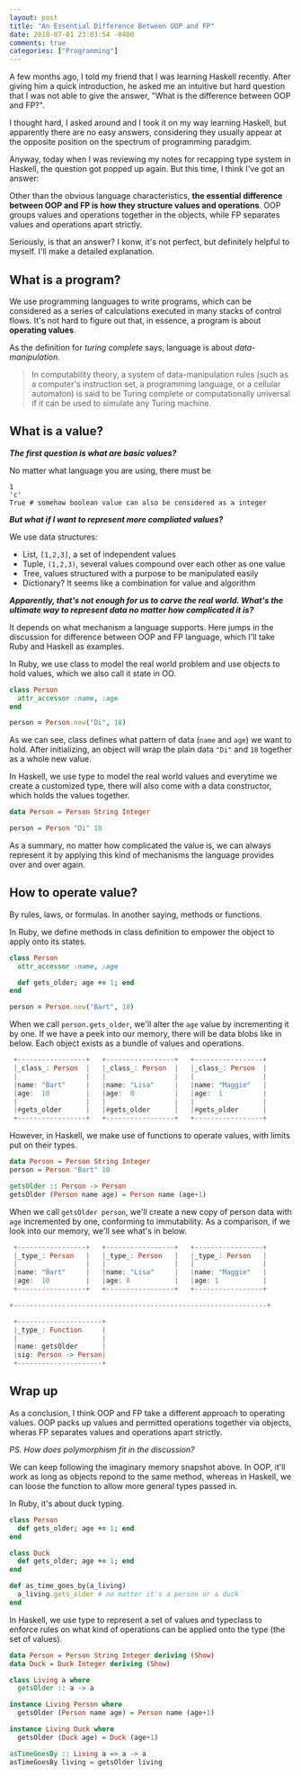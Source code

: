 ```yaml
---
layout: post
title: "An Essential Difference Between OOP and FP"
date: 2018-07-01 23:03:54 -0400
comments: true
categories: ["Programming"]
---
```


A few months ago, I told my friend that I was learning Haskell recently. After giving him
a quick introduction, he asked me an intuitive but hard question that I was not able to give
the answer, "What is the difference between OOP and FP?".

I thought hard, I asked around and I took it on my way learning Haskell, but apparently there
are no easy answers, considering they usually appear at the opposite position on the spectrum
of programming paradgim.

Anyway, today when I was reviewing my notes for recapping type system in Haskell, the question
got popped up again. But this time, I think I've got an answer:

Other than the obvious language characteristics, **the essential difference between OOP and FP
is how they structure values and operations**. OOP groups values and operations together in the
objects, while FP separates values and operations apart strictly.

Seriously, is that an answer? I konw, it's not perfect, but definitely helpful to myself. I'll make
a detailed explanation.

## What is a program?

We use programming languages to write programs, which can be considered as a series of calculations
executed in many stacks of control flows. It's not hard to figure out that, in essence, a program is
about **operating values**.

As the definition for *turing complete* says, language is about *data-manipulation*.

> In computability theory, a system of data-manipulation rules (such as a computer's instruction set,
a programming language, or a cellular automaton) is said to be Turing complete or computationally
universal if it can be used to simulate any Turing machine.

## What is a value?

***The first question is what are basic values?***

No matter what language you are using, there must be

```
1
'c'
True # somehow boolean value can also be considered as a integer
```

***But what if I want to represent more compliated values?***

We use data structures:

+ List, `[1,2,3]`, a set of independent values
+ Tuple, `(1,2,3)`, several values compound over each other as one value
+ Tree, values structured with a purpose to be manipulated easily
+ Dictionary? It seems like a combination for value and algorithm

***Apparently, that's not enough for us to carve the real world. What's the ultimate way to represent data no matter how complicated it is?***

It depends on what mechanism a language supports. Here jumps in the discussion for difference between
OOP and FP language, which I'll take Ruby and Haskell as examples.

In Ruby, we use class to model the real world problem and use objects to hold values, which we also call
it state in OO.

```rb
class Person
  attr_accessor :name, :age
end

person = Person.new("Di", 18)
```

As we can see, class defines what pattern of data (`name` and `age`) we want to hold.
After initializing, an object will wrap the plain data `"Di"` and `18` together as a
whole new value.

In Haskell, we use type to model the real world values and everytime we create a customized type,
there will also come with a data constructor, which holds the values together.

```haskell
data Person = Person String Integer

person = Person "Di" 18
```

As a summary, no matter how complicated the value is, we can always represent it by
applying this kind of mechanisms the language provides over and over again.

## How to operate value?

By rules, laws, or formulas. In another saying, methods or functions.

In Ruby, we define methods in class definition to empower the object to apply onto its states.

```rb
class Person
  attr_accessor :name, :age

  def gets_older; age += 1; end
end

person = Person.new("Bart", 10)
```

When we call `person.gets_older`, we'll alter the `age` value by incrementing it by one. If we
have a peek into our memory, there will be data blobs like in below. Each object exists as
a bundle of values and operations.

```haskell
 +-----------------+   +-----------------+   +-----------------+
 |_class_: Person  |   |_class_: Person  |   |_class_: Person  |
 |                 |   |                 |   |                 |
 |name: "Bart"     |   |name: "Lisa"     |   |name: "Maggie"   |
 |age:  10         |   |age:  8          |   |age:  1          |
 |                 |   |                 |   |                 |
 |#gets_older      |   |#gets_older      |   |#gets_older      |
 +-----------------+   +-----------------+   +-----------------+
```

However, in Haskell, we make use of functions to operate values, with limits put on their types.


```haskell
data Person = Person String Integer
person = Person "Bart" 10

getsOlder :: Person -> Person
getsOlder (Person name age) = Person name (age+1)
```

When we call `getsOlder person`, we'll create a new copy of person data with `age` incremented
by one, conforming to immutability. As a comparison, if we look into our memory, we'll see what's
in below.

```haskell
 +-----------------+   +-----------------+   +-----------------+
 |_type_: Person   |   |_type_: Person   |   |_type_: Person   |
 |                 |   |                 |   |                 |
 |name: "Bart"     |   |name: "Lisa"     |   |name: "Maggie"   |
 |age:  10         |   |age: 8           |   |age: 1           |
 +-----------------+   +-----------------+   +-----------------+

+---------------------------------------------------------------+

 +---------------------+
 |_type_: Function     |
 |                     |
 |name: getsOlder      |
 |sig: Person -> Person|
 +---------------------+
```

## Wrap up

As a conclusion, I think OOP and FP take a different approach to operating values. OOP packs up
values and permitted operations together via objects, wheras FP separates values and operations
apart strictly.

*PS. How does polymorphism fit in the discussion?*

We can keep following the imaginary memory snapshot above. In OOP, it'll work as long as
objects repond to the same method, whereas in Haskell, we can loose the function to allow
more general types passed in.

In Ruby, it's about duck typing.

```rb
class Person
  def gets_older; age += 1; end
end

class Duck
  def gets_older; age += 1; end
end

def as_time_goes_by(a_living)
  a_living.gets_older # no matter it's a person or a duck
end
```

In Haskell, we use type to represent a set of values and typeclass to enforce rules on what kind
of operations can be applied onto the type (the set of values).

```haskell
data Person = Person String Integer deriving (Show)
data Duck = Duck Integer deriving (Show)

class Living a where
  getsOlder :: a -> a

instance Living Person where
  getsOlder (Person name age) = Person name (age+1)

instance Living Duck where
  getsOlder (Duck age) = Duck (age+1)

asTimeGoesBy :: Living a => a -> a
asTimeGoesBy living = getsOlder living
```
